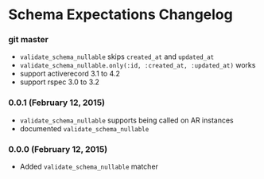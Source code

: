 # Schema Expectations Changelog

### git master

- `validate_schema_nullable` skips `created_at` and `updated_at`
- `validate_schema_nullable.only(:id, :created_at, :updated_at)` works
- support activerecord 3.1 to 4.2
- support rspec 3.0 to 3.2

### 0.0.1 (February 12, 2015)

- `validate_schema_nullable` supports being called on AR instances
- documented `validate_schema_nullable`

### 0.0.0 (February 12, 2015)

- Added `validate_schema_nullable` matcher
